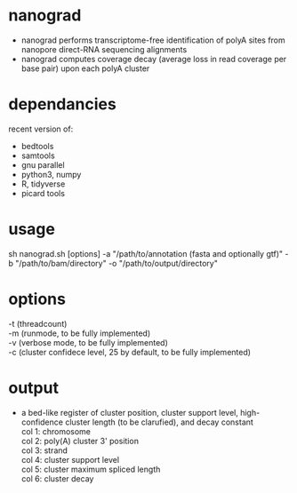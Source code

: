 # nanograd

- nanograd performs transcriptome-free identification of polyA sites from nanopore direct-RNA sequencing alignments 
- nanograd computes coverage decay (average loss in read coverage per base pair) upon each polyA cluster 

# dependancies 
recent version of: 
- bedtools 
- samtools 
- gnu parallel 
- python3, numpy 
- R, tidyverse 
- picard tools 


# usage 
sh nanograd.sh [options] -a "/path/to/annotation (fasta and optionally gtf)" -b "/path/to/bam/directory" -o "/path/to/output/directory" 

# options 
-t (threadcount)          
-m (runmode, to be fully implemented)       
-v (verbose mode, to be fully implemented)          
-c (cluster confidece level, 25 by default, to be fully implemented)        

# output 
- a bed-like register of cluster position, cluster support level, high-confidence cluster length (to be clarufied), and decay constant      
    col 1: chromosome       
    col 2: poly(A) cluster 3' position      
    col 3: strand       
    col 4: cluster support level        
    col 5: cluster maximum spliced length       
    col 6: cluster decay        

    